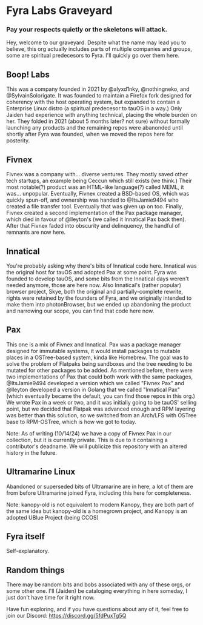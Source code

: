 # Fyra Labs Graveyard
### Pay your respects quietly or the skeletons will attack.

Hey, welcome to our graveyard. Despite what the name may lead you to believe, this org actually includes parts of multiple companies and groups, some are spiritual predecesors to Fyra. I'll quickly go over them here.

## Boop! Labs
This was a company founded in 2021 by @alyxd1nky, @nothingneko, and @SylvainSolorigate. It was founded to maintain a Firefox fork designed for coherency with the host operating system, but expanded to contain a Enterprise Linux distro (a spiritual predecesor to tauOS in a way.) Only Jaiden had experience with anything technical, placing the whole burden on her. They folded in 2021 (about 5 months later? not sure) without formally launching any products and the remaining repos were abanonded until shortly after Fyra was founded, when we moved the repos here for posterity.

## Fivnex
Fivnex was a company with... diverse ventures. They mostly saved other tech startups, an example being Ceccun which still exists (we think.) Their most notable(?) product was an HTML-like language(?) called MEML, it was... unpopular. Eventually, Fivnex created a BSD-based OS, which was quickly spun-off, and ownership was handed to @ItsJamie9494 who created a file transfer tool. Eventually that was given up on too. Finally, Fivnex created a second implementation of the Pax package manager, which died in favour of @lleyton's (we called it Innatical Pax back then). After that Fivnex faded into obscurity and delinquency, the handful of remnants are now here.

## Innatical
You're probably asking why there's bits of Innatical code here. Innatical was the original host for tauOS and adopted Pax at some point. Fyra was founded to develop tauOS, and some bits from the Innatical days weren't needed anymore, those are here now. Also Innatical's (rather popular) browser project, Skye, both the original and partially-complete rewrite, rights were retained by the founders of Fyra, and we originally intended to make them into photonBrowser, but we ended up abandoning the product and narrowing our scope, you can find that code here now.

## Pax
This one is a mix of Fivnex and Innatical. Pax was a package manager designed for immutable systems, it would install packages to mutable places in a OSTree-based system, kinda like Homebrew. The goal was to solve the problem of Flatpaks being sandboxes and the tree needing to be mutated for other packages to be added. As mentioned before, there were two implementations of Pax that could both work with the same packages, @ItsJamie9494 developed a version which we called "Fivnex Pax" and @lleyton developed a version in Golang that we called "Innatical Pax" (which eventually became the default, you can find those repos in this org.) We wrote Pax in a week or two, and it was initially going to be tauOS' selling point, but we decided that Flatpak was advanced enough and RPM layering was better than this solution, so we switched from an Arch/LFS with OSTree base to RPM-OSTree, which is how we got to today.

Note: As of writing (10/14/24) we have a copy of Fivnex Pax in our collection, but it is currently private. This is due to it containing a contributor's deadname. We will publicize this repository with an altered history in the future.

## Ultramarine Linux
Abandoned or superseded bits of Ultramarine are in here, a lot of them are from before Ultramarine joined Fyra, including this here for completeness.

Note: kanopy-old is not equivalent to modern Kanopy, they are both part of the same idea but kanopy-old is a homegrown project, and Kanopy is an adopted UBlue Project (being CCOS)

## Fyra itself
Self-explanatory.

## Random things
There may be random bits and bobs associated with any of these orgs, or some other one. I'll (Jaiden) be cataloging everything in here someday, I just don't have time for it right now.

Have fun exploring, and if you have questions about any of it, feel free to join our Discord: https://discord.gg/5fdPuxTg5Q
